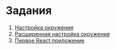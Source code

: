# Задания

1. [Настройка окружения](task1/README.md)
2. [Расширенная настройка окружения](task2/README.md)
3. [Первое React приложение](task3/README.md)



